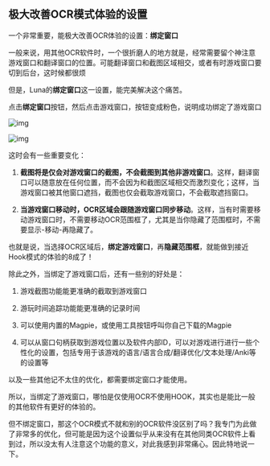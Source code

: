 ## 极大改善OCR模式体验的设置

一个非常重要，能极大改善OCR体验的设置：**绑定窗口**

一般来说，用其他OCR软件时，一个很折磨人的地方就是，经常需要留个神注意游戏窗口和翻译窗口的位置。可能翻译窗口和截图区域相交，或者有时游戏窗口要切到后台，这时候都很烦

但是，Luna的**绑定窗口**这一设置，能完美解决这个痛苦。

点击**绑定窗口**按钮，然后点击游戏窗口，按钮变成粉色，说明成功绑定了游戏窗口

![img](https://image.lunatranslator.xyz/zh/gooduseocr/bind.png)

![img](https://image.lunatranslator.xyz/zh/gooduseocr/bindok.png)

这时会有一些重要变化：

1. **截图将是仅会对游戏窗口的截图，不会截图到其他非游戏窗口**。这样，翻译窗口可以随意放在任何位置，而不会因为和截图区域相交而激烈变化；这样，当游戏窗口被其他窗口遮挡，截图也仅会截取游戏窗口，不会截取遮挡窗口。

2. **当游戏窗口移动时，OCR区域会跟随游戏窗口同步移动**。这样，当有时需要移动游戏窗口时，不需要移动OCR范围框了，尤其是当你隐藏了范围框时，不需要显示-移动-再隐藏了。

也就是说，当选择OCR区域后，**绑定游戏窗口**，再**隐藏范围框**，就能做到接近Hook模式的体验的8成了！

除此之外，当绑定了游戏窗口后，还有一些别的好处是：

1. 游戏截图功能能更准确的截取到游戏窗口

2. 游玩时间追踪功能能更准确的记录时间

3. 可以使用内置的Magpie，或使用工具按钮呼叫你自己下载的Magpie

4. 可以从窗口句柄获取到游戏位置以及软件内部ID，可以对游戏进行进行一些个性化的设置，包括专用于该游戏的语言/语言合成/翻译优化/文本处理/Anki等的设置等

以及一些其他记不太住的优化，都需要绑定窗口才能使用。

所以，当绑定了游戏窗口，哪怕是仅使用OCR不使用HOOK，其实也是能比一般的其他软件有更好的体验的。

但不绑定窗口，那这个OCR模式不就和别的OCR软件没区别了吗？我专门为此做了非常多的优化，但可能是因为这个设置似乎从来没有在其他同类OCR软件上看到过，所以没太有人注意这个功能的意义，对此我感到非常痛心。因此特地说一下。